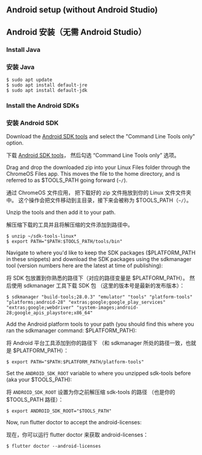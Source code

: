 ## Android setup (without Android Studio)

## Android 安装（无需 Android Studio）

### Install Java

### 安装 Java

```terminal
$ sudo apt update
$ sudo apt install default-jre
$ sudo apt install default-jdk
```

### Install the Android SDKs

### 安装 Android SDK

Download the [Android SDK tools][] and
select the "Command Line Tools only" option.

下载 [Android SDK tools][]，
然后勾选 “Command Line Tools only” 选项。

Drag and drop the downloaded zip into your Linux Files folder through the
ChromeOS Files app. This moves the file to the home directory,
and is referred to as $TOOLS_PATH going forward (`~/`).

通过 ChromeOS 文件应用，
把下载好的 zip 文件拖放到你的 Linux 文件文件夹中。
这个操作会把文件移动到主目录，接下来会被称为 $TOOLS_PATH（`~/`）。

Unzip the tools and then add it to your path.

解压缩下载的工具并且将解压缩的文件添加到路径中。

```terminal
$ unzip ~/sdk-tools-linux*
$ export PATH="$PATH:$TOOLS_PATH/tools/bin"
```

Navigate to where you'd like to keep the SDK packages
($PLATFORM_PATH in these snippets) and download the SDK
packages using the sdkmanager tool (version numbers here are
the latest at time of publishing):

将 SDK 包放置到你熟悉的路径下（对应的路径变量是 $PLATFORM_PATH）。
然后使用 sdkmanager 工具下载 SDK 包 （这里的版本号是最新的发布版本）：

```terminal
$ sdkmanager "build-tools;28.0.3" "emulator" "tools" "platform-tools" "platforms;android-28" "extras;google;google_play_services" "extras;google;webdriver" "system-images;android-28;google_apis_playstore;x86_64"
```

Add the Android platform tools to your path (you should find this where you
ran the sdkmanager command: $PLATFORM_PATH):

将 Android 平台工具添加到你的路径下
（和 sdkmanager 所处的路径一致，也就是 $PLATFORM_PATH）：

```terminal
$ export PATH="$PATH:$PLATFORM_PATH/platform-tools"
```

Set the `ANDROID_SDK_ROOT` variable to where you unzipped sdk-tools before (aka
your $TOOLS_PATH):

将 `ANDROID_SDK_ROOT` 设置为你之前解压缩 sdk-tools 的路径
（也是你的 $TOOLS_PATH 路径）：

```terminal
$ export ANDROID_SDK_ROOT="$TOOLS_PATH"
```

Now, run flutter doctor to accept the android-licenses:

现在，你可以运行 flutter doctor 来获取 android-licenses：

```terminal
$ flutter doctor --android-licenses
```

[Android SDK tools]: {{site.android-dev}}/studio/#downloads
